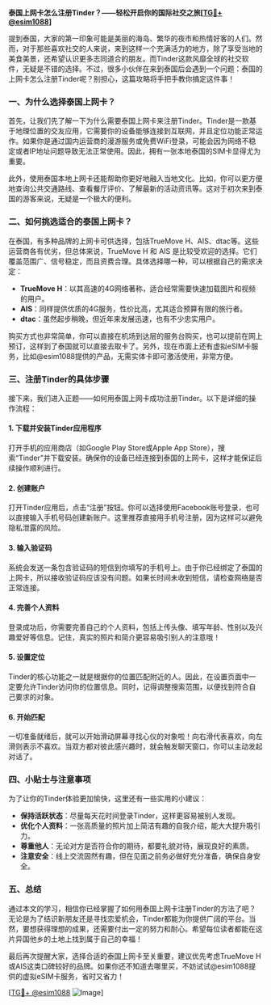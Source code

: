 **泰国上网卡怎么注册Tinder？——轻松开启你的国际社交之旅[[TG💪+ @esim1088](https://t.me/s/esim1088)]**

提到泰国，大家的第一印象可能是美丽的海岛、繁华的夜市和热情好客的人们。然而，对于那些喜欢社交的人来说，来到这样一个充满活力的地方，除了享受当地的美食美景，还希望认识更多志同道合的朋友。而Tinder这款风靡全球的社交软件，无疑是不错的选择。不过，很多小伙伴在来到泰国后会遇到一个问题：泰国的上网卡怎么注册Tinder呢？别担心，这篇攻略将手把手教你搞定这件事！

### 一、为什么选择泰国上网卡？

首先，让我们先了解一下为什么需要泰国上网卡来注册Tinder。Tinder是一款基于地理位置的交友应用，它需要你的设备能够连接到互联网，并且定位功能正常运作。如果你是通过国内运营商的漫游服务或免费WiFi登录，可能会因为网络不稳定或者IP地址问题导致无法正常使用。因此，拥有一张本地泰国的SIM卡显得尤为重要。

此外，使用泰国本地上网卡还能帮助你更好地融入当地文化。比如，你可以更方便地查询公共交通路线、查看餐厅评价、了解最新的活动资讯等。这对于初次来到泰国的游客来说，无疑是一个极大的便利。

### 二、如何挑选适合的泰国上网卡？

在泰国，有多种品牌的上网卡可供选择，包括TrueMove H、AIS、dtac等。这些运营商各有优劣，但总体来说，TrueMove H 和 AIS 是比较受欢迎的选择。它们覆盖范围广、信号稳定，而且资费合理。具体选择哪一种，可以根据自己的需求决定：

- **TrueMove H**：以其高速的4G网络著称，适合经常需要快速加载图片和视频的用户。
- **AIS**：同样提供优质的4G服务，性价比高，尤其适合预算有限的旅行者。
- **dtac**：虽然起步稍晚，但近年来发展迅速，也有不少忠实用户。

购买方式也非常简单，你可以直接在机场到达层的服务台购买，也可以提前在网上预订，这样到了泰国就可以直接去取卡了。另外，现在市面上还有虚拟eSIM卡服务，比如@esim1088提供的产品，无需实体卡即可激活使用，非常方便。

### 三、注册Tinder的具体步骤

接下来，我们进入正题——如何用泰国上网卡成功注册Tinder。以下是详细的操作流程：

#### 1. 下载并安装Tinder应用程序

打开手机的应用商店（如Google Play Store或Apple App Store），搜索“Tinder”并下载安装。确保你的设备已经连接到泰国的上网卡，这样才能保证后续操作顺利进行。

#### 2. 创建账户

打开Tinder应用后，点击“注册”按钮。你可以选择使用Facebook账号登录，也可以直接输入手机号码创建新账户。这里推荐直接用手机号注册，因为这样可以避免隐私泄露的风险。

#### 3. 输入验证码

系统会发送一条包含验证码的短信到你填写的手机号上。由于你已经绑定了泰国的上网卡，所以接收验证码应该没有问题。如果长时间未收到短信，请检查网络是否正常连接。

#### 4. 完善个人资料

登录成功后，你需要完善自己的个人资料，包括上传头像、填写年龄、性别以及兴趣爱好等信息。记住，真实的照片和简介更容易吸引别人的注意哦！

#### 5. 设置定位

Tinder的核心功能之一就是根据你的位置匹配附近的人。因此，在设置页面中一定要允许Tinder访问你的位置信息。同时，记得调整搜索范围，以便找到符合自己要求的对象。

#### 6. 开始匹配

一切准备就绪后，就可以开始滑动屏幕寻找心仪的对象啦！向右滑代表喜欢，向左滑则表示不喜欢。当双方都对彼此感兴趣时，就会触发聊天窗口，你可以主动发起对话了。

### 四、小贴士与注意事项

为了让你的Tinder体验更加愉快，这里还有一些实用的小建议：

- **保持活跃状态**：尽量每天花时间登录Tinder，这样更容易被别人发现。
- **优化个人资料**：一张高质量的照片加上简洁有趣的自我介绍，能大大提升吸引力。
- **尊重他人**：无论对方是否符合你的期待，都要礼貌对待，展现良好的素质。
- **注意安全**：线上交流固然有趣，但在见面之前务必做好充分准备，确保自身安全。

### 五、总结

通过本文的学习，相信你已经掌握了如何用泰国上网卡注册Tinder的方法了吧？无论是为了结识新朋友还是寻找恋爱机会，Tinder都能为你提供广阔的平台。当然，要想获得理想的成果，还需要付出一定的努力和耐心。希望每位读者都能在这片异国他乡的土地上找到属于自己的幸福！

最后再次提醒大家，选择合适的泰国上网卡至关重要，建议优先考虑TrueMove H或AIS这类口碑较好的品牌。如果你还不知道去哪里买，不妨试试@esim1088提供的虚拟eSIM卡服务，省时又省力！

[[TG💪+ @esim1088](https://t.me/s/esim1088) ![Image](https://i.postimg.cc/4NQfJmqS/Snipaste-2025-05-13-00-14-12.png)]